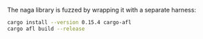 The naga library is fuzzed by wrapping it with a separate harness:

```bash
cargo install --version 0.15.4 cargo-afl
cargo afl build --release
```
